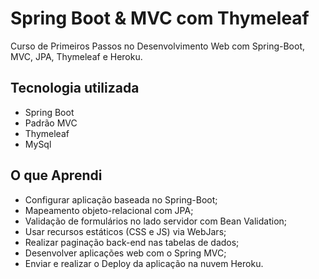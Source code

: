 # Spring Boot & MVC com Thymeleaf

Curso de Primeiros Passos no Desenvolvimento Web com Spring-Boot, MVC, JPA, Thymeleaf e Heroku.

## Tecnologia utilizada

- Spring Boot
- Padrão MVC
- Thymeleaf
- MySql

## O que Aprendi

- Configurar aplicação baseada no Spring-Boot;
- Mapeamento objeto-relacional com JPA;
- Validação de formulários no lado servidor com Bean Validation;
- Usar recursos estáticos (CSS e JS) via WebJars;
- Realizar paginação back-end nas tabelas de dados;
- Desenvolver aplicações web com o Spring MVC;
- Enviar e realizar o Deploy da aplicação na nuvem Heroku.
